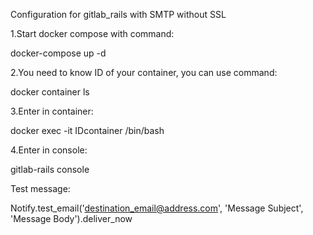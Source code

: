 Configuration for gitlab_rails with SMTP without SSL

1.Start docker compose with command:

docker-compose up -d

2.You need to know ID of your container, you can use command:

docker container ls

3.Enter in  container:

docker exec -it IDcontainer /bin/bash

4.Enter in console:

gitlab-rails console

Test message:

Notify.test_email('destination_email@address.com', 'Message Subject', 'Message Body').deliver_now
